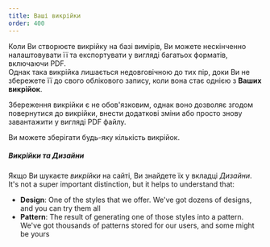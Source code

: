 ```yaml
---
title: Ваші викрійки
order: 400
---
```


Коли Ви створюєте викрійку на базі вимірів, Ви можете нескінченно налаштовувати її та експортувати у вигляді багатьох форматів, включаючи PDF.  
Однак така викрійка лишається недовговічною до тих пір, доки Ви не збережете її до свого облікового запису, коли вона стає однією з **Ваших викрійок**.

Збереження викрійки є не обов'язковим, однак воно дозволяє згодом повернутися до викрійки, внести додаткові зміни або просто знову завантажити у вигляді PDF файлу.

Ви можете зберігати будь-яку кількість викрійок.

<Tip>

##### Викрійки та Дизайни

Якщо Ви шукаєте _викрійки_ на сайті, Ви знайдете їх у вкладці _Дизайни_.
It's not a super important distinction, but it helps to understand that:

- **Design**: One of the styles that we offer. We've got dozens of designs, and you can try them all
- **Pattern**: The result of generating one of those styles into a pattern. We've got thousands of patterns stored for our users, and some might be yours

</Tip>
